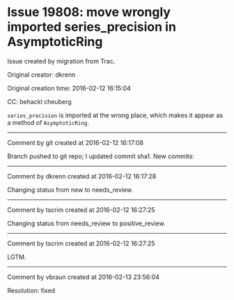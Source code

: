 # Issue 19808: move wrongly imported series_precision in AsymptoticRing

Issue created by migration from Trac.

Original creator: dkrenn

Original creation time: 2016-02-12 16:15:04

CC:  behackl cheuberg

`series_precision` is imported at the wrong place, which makes it appear as a method of `AsymptoticRing`.


---

Comment by git created at 2016-02-12 16:17:08

Branch pushed to git repo; I updated commit sha1. New commits:


---

Comment by dkrenn created at 2016-02-12 16:17:28

Changing status from new to needs_review.


---

Comment by tscrim created at 2016-02-12 16:27:25

Changing status from needs_review to positive_review.


---

Comment by tscrim created at 2016-02-12 16:27:25

LGTM.


---

Comment by vbraun created at 2016-02-13 23:56:04

Resolution: fixed
